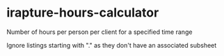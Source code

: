 # irapture-hours-calculator

Number of hours per person per client for a specified time range

Ignore listings starting with "." as they don't have an associated subsheet